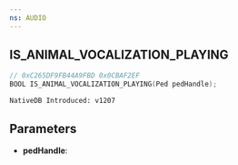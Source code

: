```yaml
---
ns: AUDIO
---
```

## IS_ANIMAL_VOCALIZATION_PLAYING

```c
// 0xC265DF9FB44A9FBD 0x0CBAF2EF
BOOL IS_ANIMAL_VOCALIZATION_PLAYING(Ped pedHandle);
```

```
NativeDB Introduced: v1207
```

## Parameters
* **pedHandle**:
